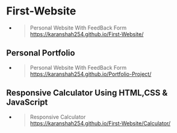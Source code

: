 ﻿# First-Website

- >Personal Website With FeedBack Form<br>https://karanshah254.github.io/First-Website/

## Personal Portfolio

- >Personal Website With FeedBack Form<br>https://karanshah254.github.io/Portfolio-Project/

## Responsive Calculator Using HTML,CSS & JavaScript

- >Responsive Calculator<br>https://karanshah254.github.io/First-Website/Calculator/




